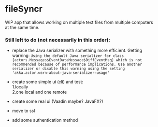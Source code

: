 # fileSyncr

WIP app that allows working on multiple text files from multiple computers at the same time.

### Still left to do (not necessarily in this order):

* replace the Java serializer with something more efficient. Getting warning:
```Using the default Java serializer for class [actors.Messages$EventDataMessage$DiffEventMsg] which is not recommended because of performance implications. Use another serializer or disable this warning using the setting 'akka.actor.warn-about-java-serializer-usage'```

* create some simple ui (cli) and test:<br>
 1.locally <br>
 2.one local and one remote <br>

* create some real ui (Vaadin maybe? JavaFX?)

* move to ssl

* add some authentication method

 